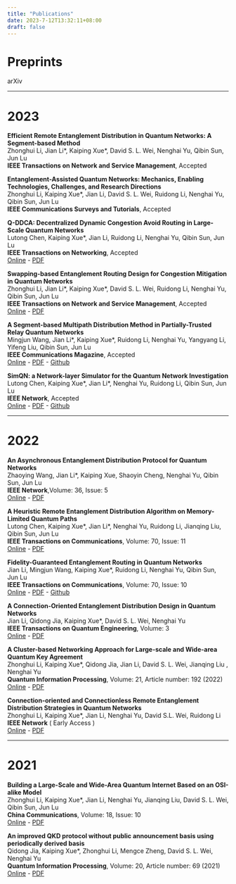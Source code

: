 ```yaml
---
title: "Publications"
date: 2023-7-12T13:32:11+08:00
draft: false
---
```


# Preprints

arXiv

***    

# 2023

**Efficient Remote Entanglement Distribution in Quantum Networks: A Segment-based Method**   
Zhonghui Li, Jian Li*, Kaiping Xue*,  David S. L. Wei, Nenghai Yu, Qibin Sun, Jun Lu   
**IEEE Transactions on Network and Service Management**, Accepted  

**Entanglement-Assisted Quantum Networks: Mechanics, Enabling Technologies, Challenges, and Research Directions**   
Zhonghui Li, Kaiping Xue*, Jian Li, David S. L. Wei, Ruidong Li, Nenghai Yu, Qibin Sun, Jun Lu  
**IEEE Communications Surveys and Tutorials**, Accepted     

**Q-DDCA: Decentralized Dynamic Congestion Avoid Routing in Large-Scale Quantum Networks**   
Lutong Chen, Kaiping Xue*, Jian Li, Ruidong Li, Nenghai Yu, Qibin Sun, Jun Lu  
**IEEE Transactions on Networking**, Accepted  
[Online](https://ieeexplore.ieee.org/abstract/document/10158747) - [PDF](https://ieeexplore.ieee.org/stamp/stamp.jsp?tp=&arnumber=10158747)    

**Swapping-based Entanglement Routing Design for Congestion Mitigation in Quantum Networks**   
Zhonghui Li, Jian Li*, Kaiping Xue*,  David S. L. Wei, Ruidong Li, Nenghai Yu, Qibin Sun, Jun Lu   
**IEEE Transactions on Network and Service Management**, Accepted    
[Online](https://ieeexplore.ieee.org/abstract/document/10123997) - [PDF](https://ieeexplore.ieee.org/stamp/stamp.jsp?tp=&arnumber=10123997)    

**A Segment-based Multipath Distribution Method in Partially-Trusted Relay Quantum Networks**   
Mingjun Wang, Jian Li*, Kaiping Xue*, Ruidong Li, Nenghai Yu, Yangyang Li, Yifeng Liu, Qibin Sun, Jun Lu   
**IEEE Communications Magazine**, Accepted  
[Online](https://ieeexplore.ieee.org/abstract/document/10061626) - [PDF](https://ieeexplore.ieee.org/stamp/stamp.jsp?tp=&arnumber=10061626) - [Github](https://github.com/infonetlijian/FGR)   

**SimQN: a Network-layer Simulator for the Quantum Network Investigation**   
Lutong Chen, Kaiping Xue*, Jian Li*, Nenghai Yu, Ruidong Li, Qibin Sun, Jun Lu   
**IEEE Network**, Accepted   
[Online](https://ieeexplore.ieee.org/abstract/document/10024900/) - [PDF](https://ieeexplore.ieee.org/stamp/stamp.jsp?tp=&arnumber=10024900) - [Github](https://github.com/ertuil/SimQN)    

***

# 2022

**An Asynchronous Entanglement Distribution Protocol for Quantum Networks**  
Zhaoying Wang, Jian Li*, Kaiping Xue, Shaoyin Cheng, Nenghai Yu, Qibin Sun, Jun Lu  
**IEEE Network**,Volume: 36, Issue: 5  
[Online](https://ieeexplore.ieee.org/abstract/document/9963998) - [PDF](https://ieeexplore.ieee.org/stamp/stamp.jsp?tp=&arnumber=9963998)

**A Heuristic Remote Entanglement Distribution Algorithm on Memory-Limited Quantum Paths**  
Lutong Chen, Kaiping Xue*, Jian Li*, Nenghai Yu, Ruidong Li, Jianqing Liu, Qibin Sun, Jun Lu  
**IEEE Transactions on Communications**, Volume: 70, Issue: 11  
[Online](https://ieeexplore.ieee.org/abstract/document/9885237) - [PDF](https://ieeexplore.ieee.org/stamp/stamp.jsp?tp=&arnumber=9885237)

**Fidelity-Guaranteed Entanglement Routing in Quantum Networks**  
Jian Li, Mingjun Wang, Kaiping Xue*, Ruidong Li, Nenghai Yu, Qibin Sun, Jun Lu  
**IEEE Transactions on Communications**, Volume: 70, Issue: 10  
[Online](https://ieeexplore.ieee.org/abstract/document/9862987) - [PDF](https://ieeexplore.ieee.org/stamp/stamp.jsp?tp=&arnumber=9862987) - [Github](https://github.com/infonetlijian/Fidelity-Guaranteed-Entanglement-Routing)  

**A Connection-Oriented Entanglement Distribution Design in Quantum Networks**  
Jian Li, Qidong Jia, Kaiping Xue*, David S. L. Wei, Nenghai Yu  
**IEEE Transactions on Quantum Engineering**, Volume: 3  
[Online](https://ieeexplore.ieee.org/abstract/document/9779492) - [PDF](https://ieeexplore.ieee.org/stamp/stamp.jsp?tp=&arnumber=9779492)

**A Cluster-based Networking Approach for Large-scale and Wide-area Quantum Key Agreement**  
Zhonghui Li, Kaiping Xue*, Qidong Jia, Jian Li, David S. L. Wei, Jianqing Liu , Nenghai Yu  
**Quantum Information Processing**, Volume: 21, Article number: 192 (2022)  
[Online](https://link.springer.com/article/10.1007/s11128-022-03528-3) - [PDF](https://link.springer.com/content/pdf/10.1007/s11128-022-03528-3.pdf?pdf=button)

**Connection-oriented and Connectionless Remote Entanglement Distribution Strategies in Quantum Networks**  
Zhonghui Li, Kaiping Xue*, Jian Li, Nenghai Yu, David S.L. Wei, Ruidong Li  
**IEEE Network** ( Early Access )  
[Online](https://ieeexplore.ieee.org/abstract/document/9839638) - [PDF](https://ieeexplore.ieee.org/stamp/stamp.jsp?tp=&arnumber=9839638)

***

# 2021
**Building a Large-Scale and Wide-Area Quantum Internet Based on an OSI-alike Model**  
Zhonghui Li, Kaiping Xue*, Jian Li, Nenghai Yu, Jianqing Liu, David S. L. Wei, Qibin Sun, Jun Lu  
**China Communications**, Volume: 18, Issue: 10  
[Online](https://ieeexplore.ieee.org/abstract/document/9597613) - [PDF](https://ieeexplore.ieee.org/stamp/stamp.jsp?tp=&arnumber=9597613)

**An improved QKD protocol without public announcement basis using periodically derived basis**  
Qidong Jia, Kaiping Xue*, Zhonghui Li, Mengce Zheng, David S. L. Wei, Nenghai Yu  
**Quantum Information Processing**, Volume: 20, Article number: 69 (2021)  
[Online](https://link.springer.com/article/10.1007/s11128-021-03000-8) - [PDF](https://link.springer.com/content/pdf/10.1007/s11128-021-03000-8.pdf?pdf=button)
